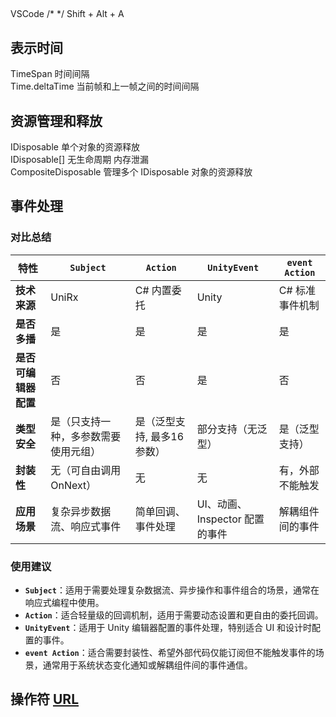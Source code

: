 ##
VSCode  /* */  Shift + Alt + A

## 表示时间
TimeSpan    时间间隔  
Time.deltaTime  当前帧和上一帧之间的时间间隔

## 资源管理和释放
IDisposable     单个对象的资源释放  
IDisposable[]   无生命周期 内存泄漏  
CompositeDisposable     管理多个 IDisposable 对象的资源释放

## 事件处理
### 对比总结
| 特性| `Subject` | `Action` | `UnityEvent`| `event Action`|
|-------------------------|----------------------------------|--------------------------------|--------------------------------|------------------------------|
| **技术来源**          | UniRx | C# 内置委托 | Unity | C# 标准事件机制 |
| **是否多播**           | 是 | 是 | 是 | 是 |
| **是否可编辑器配置**    | 否 | 否 | 是 | 否 |
| **类型安全**           | 是（只支持一种，多参数需要使用元组） | 是（泛型支持, 最多16参数） | 部分支持（无泛型） | 是（泛型支持） |
| **封装性**              | 无（可自由调用 OnNext）          | 无                              | 无                             | 有，外部不能触发             |
| **应用场景**            | 复杂异步数据流、响应式事件       | 简单回调、事件处理               | UI、动画、Inspector 配置的事件 | 解耦组件间的事件             |

### 使用建议
- **`Subject`**：适用于需要处理复杂数据流、异步操作和事件组合的场景，通常在响应式编程中使用。
- **`Action`**：适合轻量级的回调机制，适用于需要动态设置和更自由的委托回调。
- **`UnityEvent`**：适用于 Unity 编辑器配置的事件处理，特别适合 UI 和设计时配置的事件。
- **`event Action`**：适合需要封装性、希望外部代码仅能订阅但不能触发事件的场景，通常用于系统状态变化通知或解耦组件间的事件通信。

## 操作符 [URL](https://gitee.com/xiaoTNT/uni-rx-intensive-lecture/tree/master)
